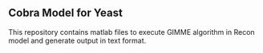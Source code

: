 ## Cobra Model for Yeast

This repository contains matlab files to execute GIMME algorithm in Recon model and generate output in text format.
